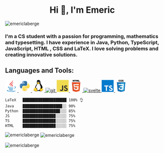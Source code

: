 <h1 align="center">Hi 👋, I'm Emeric</h1>
<p align="left"> <img src="https://komarev.com/ghpvc/?username=emericlaberge&label=Profile%20views&color=0e75b6&style=flat" alt="emericlaberge" /> </p>

### I'm a CS student with a passion for programming, mathematics and typesetting. I have experience in Java, Python, TypeScript, JavaScript, HTML , CSS and LaTeX. I love solving problems and creating innovative solutions.

<!-- <h2 align="left">Connect with me:</h3>
<p align="left">
</p> --->

<h2 align="left">Languages and Tools:</h3>
<p align="left">
<a href="https://www.java.com" target="_blank" rel="noreferrer"> <img src="https://raw.githubusercontent.com/devicons/devicon/master/icons/java/java-original.svg" alt="java" width="40" height="40"/> </a> 
<a href="https://www.python.org" target="_blank" rel="noreferrer"> <img src="https://raw.githubusercontent.com/devicons/devicon/master/icons/python/python-original.svg" alt="python" width="40" height="40"/> </a>
<a href="https://www.linux.org/" target="_blank" rel="noreferrer"> <img src="https://raw.githubusercontent.com/devicons/devicon/master/icons/linux/linux-original.svg" alt="linux" width="40" height="40"/> </a> 
<a href="https://git-scm.com/" target="_blank" rel="noreferrer"> <img src="https://www.vectorlogo.zone/logos/git-scm/git-scm-icon.svg" alt="git" width="40" height="40"/> </a> 
<a href="https://developer.mozilla.org/en-US/docs/Web/JavaScript" target="_blank" rel="noreferrer"> <img src="https://raw.githubusercontent.com/devicons/devicon/master/icons/javascript/javascript-original.svg" alt="javascript" width="40" height="40"/> </a> 
<a href="https://www.w3.org/html/" target="_blank" rel="noreferrer"> <img src="https://raw.githubusercontent.com/devicons/devicon/master/icons/html5/html5-original-wordmark.svg" alt="html5" width="40" height="40"/> </a> 
<a href="https://svelte.dev" target="_blank" rel="noreferrer"> <img src="https://upload.wikimedia.org/wikipedia/commons/1/1b/Svelte_Logo.svg" alt="svelte" width="40" height="40"/> </a> 
<a href="https://www.typescriptlang.org/" target="_blank" rel="noreferrer"> <img src="https://raw.githubusercontent.com/devicons/devicon/master/icons/typescript/typescript-original.svg" alt="typescript" width="40" height="40"/> </a>
<a href="https://www.w3schools.com/css/" target="_blank" rel="noreferrer"> <img src="https://raw.githubusercontent.com/devicons/devicon/master/icons/css3/css3-original-wordmark.svg" alt="css3" width="40" height="40"/> </a> </p>

```text
LaTeX   ████████████████████ 100% 👌
Java    ██████████████████░░ 90%
Python  █████████████████░░░ 85%
JS      ███████████████░░░░░ 75%
TS      ███████████████░░░░░ 75%
HTML    ███████████████░░░░░ 75%
```
<p><img align="left" src="https://github-readme-stats.vercel.app/api/top-langs?username=emericlaberge&show_icons=true&locale=en&layout=compact" alt="emericlaberge" /></p><p>&nbsp;<img align="center" src="https://github-readme-stats.vercel.app/api?username=emericlaberge&show_icons=true&locale=en" alt="emericlaberge" /></p>

<p><img align="center" src="https://github-readme-streak-stats.herokuapp.com/?user=emericlaberge&" alt="emericlaberge" /></p>

